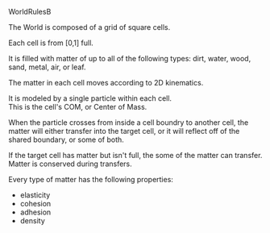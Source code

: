 WorldRulesB

The World is composed of a grid of square cells.

Each cell is from [0,1] full.

It is filled with matter of up to all of the following types: dirt, water, wood, sand, metal, air, or leaf.

The matter in each cell moves according to 2D kinematics.  

It is modeled by a single particle within each cell.  
This is the cell's COM, or Center of Mass.

When the particle crosses from inside a cell boundry to another cell,
the matter will either transfer into the target cell, or it will reflect off 
of the shared boundary, or some of both.

If the target cell has matter but isn't full, the some of the matter can transfer.
Matter is conserved during transfers.

Every type of matter has the following properties:
* elasticity
* cohesion
* adhesion
* density


